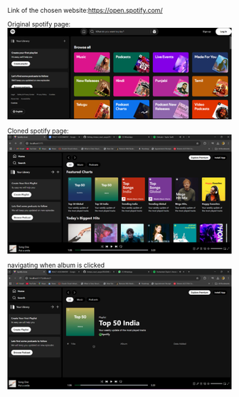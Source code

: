 Link of the chosen website:https://open.spotify.com/



Original spotify page: ![image alt](https://github.com/ChetasiTrivedi/chetasi_react_assgn/blob/main/og.png?raw=true)


Cloned spotify page: ![image alt](https://github.com/ChetasiTrivedi/chetasi_react_assgn/blob/main/Screenshot%202024-12-03%20153149.png?raw=true)




navigating when album is clicked ![image alt](https://github.com/ChetasiTrivedi/chetasi_react_assgn/blob/main/Screenshot%202024-12-03%20153528.png?raw=true)




